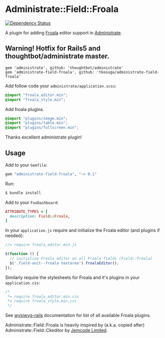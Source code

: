 # Administrate::Field::Froala

[![Dependency Status](https://gemnasium.com/badges/github.com/michalvalasek/administrate-field-froala.svg)](https://gemnasium.com/github.com/michalvalasek/administrate-field-froala)

A plugin for adding [Froala] editor support in [Administrate].

## Warning! Hotfix for Rails5 and thoughtbot/administrate master.

```
gem 'administrate', github: 'thoughtbot/administrate'
gem 'administrate-field-froala', github: 'tkosuga/administrate-field-froala'
```

Add follow code your `administrate/application.scss`:

```css
@import "froala_editor.min";
@import "froala_style.min";
```

Add froala plugins.

```css
@import "plugins/image.min";
@import "plugins/table.min";
@import "plugins/fullscreen.min";
```

Thanks excellent administrate plugin!


## Usage

Add to your `Gemfile`:

```ruby
gem "administrate-field-froala", "~> 0.1"
```

Run:

```bash
$ bundle install
```

Add to your `FooDashboard`:
```ruby
ATTRIBUTE_TYPES = [
  description: Field::Froala,
]
```

In your `application.js` require and initialize the Froala editor (and plugins if needed):
```javascript
//= require froala_editor.min.js

$(function () {
  // initialize Froala editor on all Froala fields (Field::Froala)
  $('.field-unit--froala textarea').froalaEditor();
});
```

Similarly require the stylesheets for Froala and it's plugins in your `application.css`:
```css
/*
 *= require froala_editor.min.css
 *= require froala_style.min.css
 */
```

See [wysiwyg-rails](https://github.com/froala/wysiwyg-rails#include-in-your-assets) documentation for list of all available Froala plugins.


[Froala]: https://github.com/froala/wysiwyg-editor
[Administrate]: https://github.com/thoughtbot/administrate

Administrate::Field::Froala is heavily inspired by (a.k.a. copied after) Administrate::Field::Ckeditor by [Jemcode Limited](https://www.jemco.de?utm_source=github).
